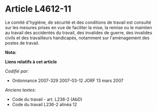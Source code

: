 # Article L4612-11

Le comité d'hygiène, de sécurité et des conditions de travail est consulté sur les mesures prises en vue de faciliter la
mise, la remise ou le maintien au travail des accidentés du travail, des invalides de guerre, des invalides civils et des
travailleurs handicapés, notamment sur l'aménagement des postes de travail.

**Nota:**



**Liens relatifs à cet article**

_Codifié par_:

  - Ordonnance 2007-329 2007-03-12 JORF 13 mars 2007

_Anciens textes_:

  - Code du travail - art. L236-2 (AbD)
  - Code du travail L236-2 alinéa 12
